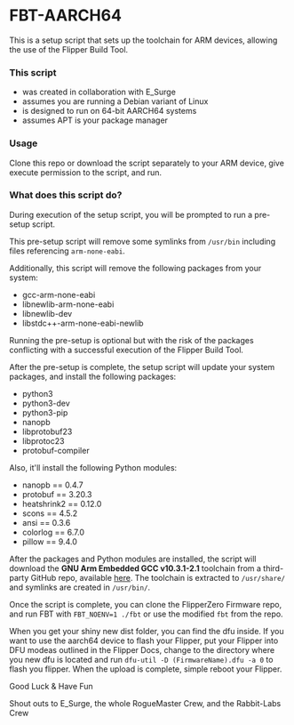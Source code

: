 # FBT-AARCH64
This is a setup script that sets up the toolchain for ARM devices, allowing the use of the Flipper Build Tool.
 
### This script
- was created in collaboration with E_Surge
- assumes you are running a Debian variant of Linux
- is designed to run on 64-bit AARCH64 systems
- assumes APT is your package manager

### Usage
Clone this repo or download the script separately to your ARM device, give execute permission to the script, and run.

### What does this script do?
During execution of the setup script, you will be prompted to run a pre-setup script.

This pre-setup script will remove some symlinks from `/usr/bin` including files referencing `arm-none-eabi`.

Additionally, this script will remove the following packages from your system:
- gcc-arm-none-eabi
- libnewlib-arm-none-eabi
- libnewlib-dev
- libstdc++-arm-none-eabi-newlib

Running the pre-setup is optional but with the risk of the packages conflicting with a successful execution of the Flipper Build Tool.

After the pre-setup is complete, the setup script will update your system packages, and install the following packages:
- python3
- python3-dev
- python3-pip
- nanopb
- libprotobuf23
- libprotoc23
- protobuf-compiler

Also, it'll install the following Python modules:
- nanopb == 0.4.7
- protobuf == 3.20.3
- heatshrink2 == 0.12.0
- scons == 4.5.2
- ansi == 0.3.6
- colorlog == 6.7.0
- pillow == 9.4.0

After the packages and Python modules are installed, the script will download the **GNU Arm Embedded GCC v10.3.1-2.1** toolchain from a third-party GitHub repo, available [here](https://github.com/xpack-dev-tools/arm-none-eabi-gcc-xpack). The toolchain is extracted to `/usr/share/` and symlinks are created in `/usr/bin/`.

Once the script is complete, you can clone the FlipperZero Firmware repo, and run FBT with `FBT_NOENV=1 ./fbt` or use the modified `fbt` from the repo.

When you get your shiny new dist folder, you can find the dfu inside. If you want to use the aarch64 device to flash your Flipper,
put your Flipper into DFU modeas outlined in the Flipper Docs, change to the directory where you new dfu is located and run
`dfu-util -D (FirmwareName).dfu -a 0` to flash you flipper. When the upload is complete, simple reboot your Flipper.

Good Luck & Have Fun

Shout outs to E_Surge, the whole RogueMaster Crew, and the Rabbit-Labs Crew


